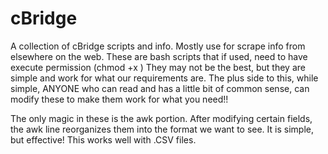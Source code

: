 # cBridge
A collection of cBridge scripts and info. Mostly use for scrape info from elsewhere on the web.
These are bash scripts that if used, need to have execute permission (chmod +x <filename> )
They may not be the best, but they are simple and work for what our requirements are. The plus side to this,
while simple, ANYONE who can read and has a little bit of common sense, can modify these to make them work for what you need!!

The only magic in these is the awk portion. After modifying certain fields, the awk line
reorganizes them into the format we want to see. It is simple, but effective! This works well with .CSV files. 
